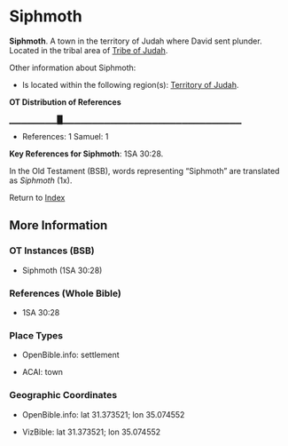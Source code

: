 # Siphmoth
**Siphmoth**. 
A town in the territory of Judah where David sent plunder. 
Located in the tribal area of [Tribe of Judah](../../../groups/md/acai/Judah.md). 




Other information about Siphmoth:


* Is located within the following region(s): 
[Territory of Judah](TerritoryOfJudah.md). 


**OT Distribution of References**

▁▁▁▁▁▁▁▁█▁▁▁▁▁▁▁▁▁▁▁▁▁▁▁▁▁▁▁▁▁▁▁▁▁▁▁▁▁▁
* References: 1 Samuel: 1



**Key References for Siphmoth**: 
1SA 30:28. 


In the Old Testament (BSB), words representing “Siphmoth” are translated as 
*Siphmoth* (1x). 




Return to [Index](00-Index.md)

## More Information

### OT Instances (BSB)

* Siphmoth (1SA 30:28)



### References (Whole Bible)

* 1SA 30:28


### Place Types

* OpenBible.info: settlement

* ACAI: town



### Geographic Coordinates

* OpenBible.info: lat 31.373521; lon 35.074552

* VizBible: lat 31.373521; lon 35.074552




